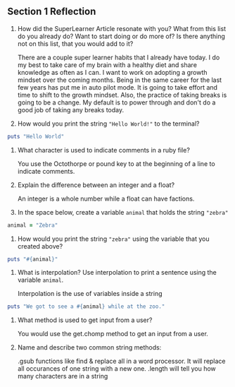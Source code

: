 ## Section 1 Reflection

1. How did the SuperLearner Article resonate with you? What from this list do you already do? Want to start doing or do more of? Is there anything not on this list, that you would add to it?  

   There are a couple super learner habits that I already have today. I do my best to take care of my brain with a healthy diet and share knowledge as often as I can. I want to work on adopting a growth mindset over the coming months. Being in the same career for the last few years has put me in auto pilot mode. It is going to take effort and time to shift to the growth mindset. Also, the practice of taking breaks is going to be a change. My default is to power through and don't do a good job of taking any breaks today.

1. How would you print the string `"Hello World!"` to the terminal?  

```ruby
puts "Hello World"
```

1. What character is used to indicate comments in a ruby file?  

   You use the Octothorpe or pound key to at the beginning of a line to indicate comments.


1. Explain the difference between an integer and a float?  

   An integer is a whole number while a float can have factions.

1. In the space below, create a variable `animal` that holds the string `"zebra"`  

```ruby
animal = "Zebra"
```

1. How would you print the string `"zebra"` using the variable that you created above?  

```ruby
puts "#{animal}"
```

1. What is interpolation? Use interpolation to print a sentence using the variable `animal`.  

   Interpolation is the use of variables inside a string  

```ruby
puts "We got to see a #{animal} while at the zoo."
```

1. What method is used to get input from a user?  

   You would use the get.chomp method to get an input from a user.

1. Name and describe two common string methods:  

   .gsub functions like find & replace all in a word processor. It will replace all occurances of one string with a new one.
   .length will tell you how many characters are in a string
